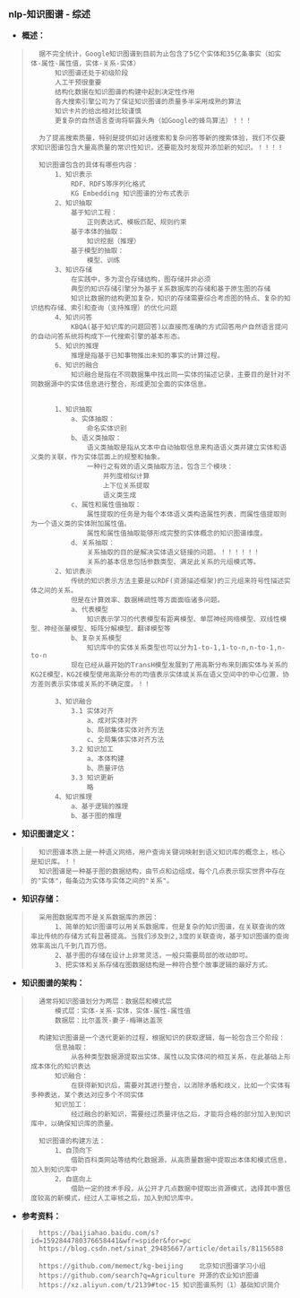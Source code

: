 ### nlp-知识图谱 - 综述
- **概述：**
>       据不完全统计，Google知识图谱到目前为止包含了5亿个实体和35亿条事实（如实体-属性-属性值，实体-关系-实体）
>           知识图谱还处于初级阶段
>           人工干预很重要
>           结构化数据在知识图谱的构建中起到决定性作用
>           各大搜索引擎公司为了保证知识图谱的质量多半采用成熟的算法
>           知识卡片的给出相对比较谨慎
>           更复杂的自然语言查询将崭露头角（如Google的蜂鸟算法）！！！
>
>       为了提高搜索质量，特别是提供如对话搜索和复杂问答等新的搜索体验，我们不仅要求知识图谱包含大量高质量的常识性知识，还要能及时发现并添加新的知识。！！！！
>
>       知识图谱包含的具体有哪些内容：
>           1、知识表示
>               RDF、RDFS等序列化格式
>               KG Embedding 知识图谱的分布式表示
>           2、知识抽取
>               基于知识工程：
>                   正则表达式、模板匹配、规则约束
>               基于本体的抽取：
>                   知识挖掘（推理）
>               基于模型的抽取：
>                   模型、训练
>           3、知识存储
>               在实践中，多为混合存储结构，图存储并非必须
>               典型的知识存储引擎分为基于关系数据库的存储和基于原生图的存储
>               知识比数据的结构更加复杂，知识的存储需要综合考虑图的特点、复杂的知识结构存储、索引和查询（支持推理）的优化问题
>           4、知识问答
>               KBQA(基于知识库的问题回答)以直接而准确的方式回答用户自然语言提问的自动问答系统将构成下一代搜索引擎的基本形态。
>           5、知识的推理
>               推理是指基于已知事物推出未知的事实的计算过程。
>           6、知识的融合
>               知识融合是指在不同数据集中找出同一实体的描述记录，主要目的是针对不同数据源中的实体信息进行整合，形成更加全面的实体信息。
>
>
>           1、知识抽取
>               a、实体抽取：
>                   命名实体识别
>               b、语义类抽取：
>                   语义类抽取是指从文本中自动抽取信息来构造语义类并建立实体和语义类的关联，作为实体层面上的规整和抽象。
>                   一种行之有效的语义类抽取方法，包含三个模块：
>                       并列度相似计算
>                       上下位关系提取
>                       语义类生成
>               c、属性和属性值抽取：
>                   属性提取的任务是为每个本体语义类构造属性列表，而属性值提取则为一个语义类的实体附加属性值。
>                   属性和属性值抽取能够形成完整的实体概念的知识图谱维度。
>               d、关系抽取：
>                   关系抽取的目的是解决实体语义链接的问题。！！！！！！
>                   关系的基本信息包括参数类型、满足此关系的元组模式等。
>           2、知识表示
>               传统的知识表示方法主要是以RDF(资源描述框架)的三元组来符号性描述实体之间的关系。
>               但是在计算效率、数据稀疏性等方面面临诸多问题。
>               a、代表模型
>                   知识表示学习的代表模型有距离模型、单层神经网络模型、双线性模型、神经张量模型、矩阵分解模型、翻译模型等
>               b、复杂关系模型
>                   知识库中的实体关系类型也可以分为1-to-1,1-to-n,n-to-1,n-to-n
>               现在已经从最开始的TransH模型发展到了用高斯分布来刻画实体与关系的KG2E模型，KG2E模型使用高斯分布的均值表示实体或关系在语义空间中的中心位置，协方差则表示实体或关系的不确定度。！！
>
>           3、知识融合
>               3.1 实体对齐
>                   a、成对实体对齐
>                   b、局部集体实体对齐方法
>                   c、全局集体实体对齐方法
>               3.2 知识加工
>                   a、本体构建
>                   b、质量评估
>               3.3 知识更新
>                   略
>           4、知识推理
>               a、基于逻辑的推理
>               b、基于图的推理
>
>

- **知识图谱定义：**
>       知识图谱本质上是一种语义网络，用户查询关键词映射到语义知识库的概念上，核心是知识库。！！
>       知识图谱是一种基于图的数据结构，由节点和边组成，每个几点表示现实世界中存在的"实体"，每条边为实体与实体之间的"关系"。
>
>

- **知识存储：**
>       采用图数据库而不是关系数据库的原因：
>           1、简单的知识图谱可以用关系数据库，但是复杂的知识图谱，在关联查询的效率比传统的存储方式有显著提高。当我们涉及到2,3度的关联查询，基于知识图谱的查询效率高出几千到几百万倍。
>           2、基于图的存储在设计上非常灵活，一般只需要局部的改动即可。
>           3、把实体和关系存储在图数据结构是一种符合整个故事逻辑的最好方式。
>
>

- **知识图谱的架构：**
>       通常将知识图谱划分为两层：数据层和模式层
>           模式层：实体-关系-实体，实体-属性-属性值
>           数据层：比尔盖茨-妻子-梅琳达盖茨
>
>       构建知识图谱是一个迭代更新的过程，根据知识的获取逻辑，每一轮包含三个阶段：
>           信息抽取：
>               从各种类型数据源提取出实体、属性以及实体间的相互关系，在此基础上形成本体化的知识表达
>           知识融合：
>               在获得新知识后，需要对其进行整合，以消除矛盾和歧义，比如一个实体有多种表达，某个表达对应多个不同实体
>           知识加工：
>               经过融合的新知识，需要经过质量评估之后，才能将合格的部分加入到知识库中，以确保知识库的质量。
>
>       知识图谱的构建方法：
>           1、自顶向下
>               借助百科类网站等结构化数据源，从高质量数据中提取出本体和模式信息，加入到知识库中
>           2、自底向上
>               借助一定的技术手段，从公开才几点数据中提取出资源模式，选择其中置信度较高的新模式，经过人工审核之后，加入到知识库中。
>
>



- **参考资料：**
>       https://baijiahao.baidu.com/s?id=1592844780376658441&wfr=spider&for=pc
>       https://blog.csdn.net/sinat_29485667/article/details/81156588
>
>       https://github.com/memect/kg-beijing    北京知识图谱学习小组
>       https://github.com/search?q=Agriculture 开源的农业知识图谱
>       https://xz.aliyun.com/t/2139#toc-15 知识图谱系列（1）基础知识简介
>
>
>
>
>
>
>
>
>
>
>
>
>
>
>
>
>

